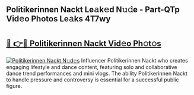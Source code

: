## Politikerinnen Nackt Le𝚊k𝚎d N𝚞𝚍e - Part-QTp Vid𝚎o Photos Le𝚊ks 4T7wy

# <h2><a href="http://fb8kg4f.evod.top/?m=Politikerinnen+Nackt">🔗 👉🔴 Politikerinnen Nackt Vid𝚎o Ph𝚘t𝚘s</a></h2>

[![Politikerinnen Nackt N𝚞d𝚎s](https://i.imgur.com/8V9OHl7.gif)](http://fb8kg4f.evod.top/?m=Politikerinnen+Nackt)
Influencer Politikerinnen Nackt who creates engaging lifestyle and dance content, featuring solo and collaborative dance trend performances and mini vlogs. The ability Politikerinnen Nackt to handle pressure and controversy is essential for a successful public figure. 
